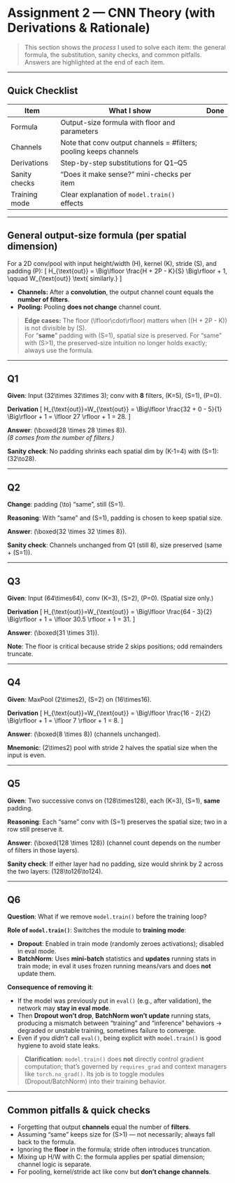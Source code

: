 # Assignment 2 — CNN Theory (with Derivations & Rationale)

> This section shows the *process* I used to solve each item: the general formula, the substitution, sanity checks, and common pitfalls. Answers are highlighted at the end of each item.

---

## Quick Checklist

| Item | What I show | Done |
|---|---|---|
| Formula | Output-size formula with floor and parameters
| Channels | Note that conv output channels = #filters; pooling keeps channels
| Derivations | Step-by-step substitutions for Q1–Q5
| Sanity checks | “Does it make sense?” mini-checks per item
| Training mode | Clear explanation of `model.train()` effects

---

## General output-size formula (per spatial dimension)

For a 2D conv/pool with input height/width \(H\), kernel \(K\), stride \(S\), and padding \(P\):
\[
H_{\text{out}}
= \Big\lfloor \frac{H + 2P - K}{S} \Big\rfloor + 1,
\qquad
W_{\text{out}} \text{ similarly.}
\]

- **Channels:** After a **convolution**, the output channel count equals the **number of filters**.  
- **Pooling:** Pooling **does not change** channel count.

> **Edge cases:** The floor \(\lfloor\cdot\rfloor\) matters when \((H + 2P - K)\) is not divisible by \(S\).  
> For “**same**” padding with \(S=1\), spatial size is preserved. For “same” with \(S>1\), the preserved-size intuition no longer holds exactly; always use the formula.

---

## Q1
**Given**: Input \(32\times 32\times 3\); conv with **8** filters, \(K=5\), \(S=1\), \(P=0\).

**Derivation**
\[
H_{\text{out}}=W_{\text{out}}
= \Big\lfloor \frac{32 + 0 - 5}{1} \Big\rfloor + 1
= \lfloor 27 \rfloor + 1
= 28.
\]

**Answer**: \(\boxed{28 \times 28 \times 8}\).  
*(8 comes from the number of filters.)*

**Sanity check**: No padding shrinks each spatial dim by \(K-1=4\) with \(S=1\): \(32\to28\).

---

## Q2
**Change**: padding \(\to\) “same”, still \(S=1\).

**Reasoning**: With “same” and \(S=1\), padding is chosen to keep spatial size.

**Answer**: \(\boxed{32 \times 32 \times 8}\).

**Sanity check**: Channels unchanged from Q1 (still 8), size preserved (same + \(S=1\)).

---

## Q3
**Given**: Input \(64\times64\), conv \(K=3\), \(S=2\), \(P=0\). (Spatial size only.)

**Derivation**
\[
H_{\text{out}}=W_{\text{out}}
= \Big\lfloor \frac{64 - 3}{2} \Big\rfloor + 1
= \lfloor 30.5 \rfloor + 1
= 31.
\]

**Answer**: \(\boxed{31 \times 31}\).

**Note**: The floor is critical because stride 2 skips positions; odd remainders truncate.

---

## Q4
**Given**: MaxPool \(2\times2\), \(S=2\) on \(16\times16\).

**Derivation**
\[
H_{\text{out}}=W_{\text{out}}
= \Big\lfloor \frac{16 - 2}{2} \Big\rfloor + 1
= \lfloor 7 \rfloor + 1
= 8.
\]

**Answer**: \(\boxed{8 \times 8}\) (channels unchanged).

**Mnemonic**: \(2\times2\) pool with stride 2 halves the spatial size when the input is even.

---

## Q5
**Given**: Two successive convs on \(128\times128\), each \(K=3\), \(S=1\), **same** padding.

**Reasoning**: Each “same” conv with \(S=1\) preserves the spatial size; two in a row still preserve it.

**Answer**: \(\boxed{128 \times 128}\) (channel count depends on the number of filters in those layers).

**Sanity check**: If either layer had no padding, size would shrink by 2 across the two layers: \(128\to126\to124\).

---

## Q6
**Question**: What if we remove `model.train()` before the training loop?

**Role of `model.train()`**: Switches the module to **training mode**:
- **Dropout**: Enabled in train mode (randomly zeroes activations); disabled in eval mode.
- **BatchNorm**: Uses **mini-batch** statistics and **updates** running stats in train mode; in eval it uses frozen running means/vars and does **not** update them.

**Consequence of removing it**:
- If the model was previously put in `eval()` (e.g., after validation), the network may **stay in eval mode**.  
- Then **Dropout won’t drop**, **BatchNorm won’t update** running stats, producing a mismatch between “training” and “inference” behaviors → degraded or unstable training, sometimes failure to converge.
- Even if you *didn’t* call `eval()`, being explicit with `model.train()` is good hygiene to avoid state leaks.

> **Clarification**: `model.train()` does **not** directly control gradient computation; that’s governed by `requires_grad` and context managers like `torch.no_grad()`. Its job is to toggle modules (Dropout/BatchNorm) into their training behavior.

---

## Common pitfalls & quick checks
- Forgetting that output **channels** equal the number of **filters**.
- Assuming “same” keeps size for \(S>1\) — not necessarily; always fall back to the formula.
- Ignoring the **floor** in the formula; stride often introduces truncation.
- Mixing up H/W with C: the formula applies per spatial dimension; channel logic is separate.
- For pooling, kernel/stride act like conv but **don’t change channels**.
